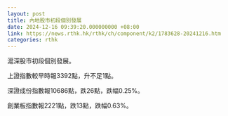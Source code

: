 ```yaml
---
layout: post
title: 內地股市初段個別發展
date: 2024-12-16 09:39:20.000000000 +08:00
link: https://news.rthk.hk/rthk/ch/component/k2/1783628-20241216.htm
categories: rthk
---
```


滬深股市初段個別發展。

上證指數較早時報3392點，升不足1點。

深證成份指數報10686點，跌26點，跌幅0.25%。

創業板指數報2221點，跌13點，跌幅0.63%。
